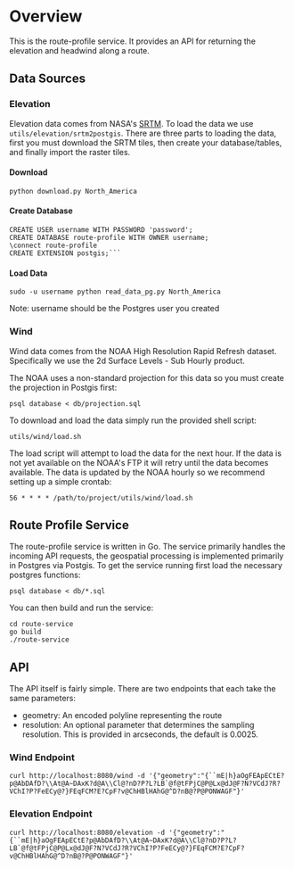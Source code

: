 # Overview

This is the route-profile service. It provides an API for returning the elevation and headwind along a route.

## Data Sources

### Elevation

Elevation data comes from NASA's [SRTM](http://www2.jpl.nasa.gov/srtm/). To load the data we use `utils/elevation/srtm2postgis`. There are three parts to loading the data, first you must download the SRTM tiles, then create your database/tables, and finally import the raster tiles.

#### Download

`python download.py North_America`

#### Create Database

```
CREATE USER username WITH PASSWORD 'password';
CREATE DATABASE route-profile WITH OWNER username;
\connect route-profile
CREATE EXTENSION postgis;```
```

#### Load Data

`sudo -u username python read_data_pg.py North_America`

Note: username should be the Postgres user you created

### Wind

Wind data comes from the NOAA High Resolution Rapid Refresh dataset. Specifically we use the 2d Surface Levels - Sub Hourly product.

The NOAA uses a non-standard projection for this data so you must create the projection in Postgis first:

`psql database < db/projection.sql`

To download and load the data simply run the provided shell script:

`utils/wind/load.sh`

The load script will attempt to load the data for the next hour. If the data is not yet available on the NOAA's FTP it will retry until the data becomes available. The data is updated by the NOAA hourly so we recommend setting up a simple crontab:

`56 * * * * /path/to/project/utils/wind/load.sh`

## Route Profile Service

The route-profile service is written in Go. The service primarily handles the incoming API requests, the geospatial processing is implemented primarily in Postgres via Postgis. To get the service running first load the necessary postgres functions:

`psql database < db/*.sql`

You can then build and run the service:

```
cd route-service
go build
./route-service
```

## API

The API itself is fairly simple. There are two endpoints that each take the same parameters:

* geometry: An encoded polyline representing the route
* resolution: An optional parameter that determines the sampling resolution. This is provided in arcseconds, the default is 0.0025.

### Wind Endpoint

```curl http://localhost:8080/wind -d '{"geometry":"{``mE|h}aOgFEApECtE?p@AbDAfD?\\At@A~DAxK?d@A\\Cl@?nD?P?L?LB`@f@tFPjC@P@Lx@dJ@F?N?VCdJ?R?VChI?P?FeECy@?}FEqFCM?E?CpF?v@ChHBlHAhG@^D?nB@?P@PONWAGF"}'```

### Elevation Endpoint

```curl http://localhost:8080/elevation -d '{"geometry":"{``mE|h}aOgFEApECtE?p@AbDAfD?\\At@A~DAxK?d@A\\Cl@?nD?P?L?LB`@f@tFPjC@P@Lx@dJ@F?N?VCdJ?R?VChI?P?FeECy@?}FEqFCM?E?CpF?v@ChHBlHAhG@^D?nB@?P@PONWAGF"}'```